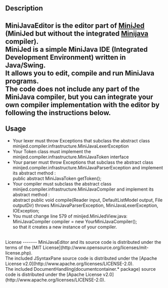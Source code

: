 Description
-----------
MiniJavaEditor is the editor part of [MiniJed](http://cyberpython.wordpress.com/2010/04/01/minijed-minijava-ide/) (MiniJed but without the integrated [Minijava](http://www.cambridge.org/us/features/052182060X/) compiler).<br/>
MiniJed is a simple MiniJava IDE (Integrated Development Environment) written in Java/Swing.<br/>
It allows you to edit, compile and run MiniJava programs.<br/>
The code does not include any part of the MiniJava compiler, but you can integrate your own compiler implementation with the editor by following the instructions below.<br/>
<br/>
Usage
-----
* Your lexer must throw Exceptions that subclass the abstract class minijed.compiler.infrastructure.MiniJavaLexerException
* Your Token class must implement the minijed.compiler.infrastructure.MiniJavaToken interface
* Your parser must throw Exceptions that subclass the abstract class minijed.compiler.infrastructure.MiniJavaParserException and implement its abstract method : <br/>
public abstract MiniJavaToken getToken();<br/>
* Your compiler must subclass the abstract class minijed.compiler.infrastructure.MiniJavaCompiler and implement its abstract method :<br/>
abstract public void compile(Reader input, DefaultListModel output, File outputDir) throws MiniJavaParserException, MiniJavaLexerException, IOException;<br/>
* You must change line 579 of minijed.MiniJedView.java:<br/>
MiniJavaCompiler compiler = new YourMiniJavaCompiler();<br/>
so that it creates a new instance of your compiler.
<br/>
License
-------
MiniJavaEditor and its source code is distributed under the terms of the [MIT License](http://www.opensource.org/licenses/mit-license.php).<br/>
The included JSyntaxPane source code is distributed under the [Apache License v2.0](http://www.apache.org/licenses/LICENSE-2.0).<br/>
The included DocumentHandling(documentcontainer.* package) source code is distributed under the [Apache License v2.0](http://www.apache.org/licenses/LICENSE-2.0).<br/>
<br/>

